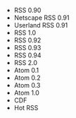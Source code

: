  * RSS 0.90
  * Netscape RSS 0.91
  * Userland RSS 0.91
  * RSS 1.0
  * RSS 0.92
  * RSS 0.93
  * RSS 0.94
  * RSS 2.0
  * Atom 0.1
  * Atom 0.2
  * Atom 0.3
  * Atom 1.0
  * CDF
  * Hot RSS